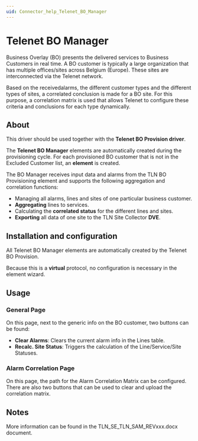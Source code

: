 ```yaml
---
uid: Connector_help_Telenet_BO_Manager
---
```


# Telenet BO Manager

Business Overlay (BO) presents the delivered services to Business Customers in real time. A BO customer is typically a large organization that has multiple offices/sites across Belgium (Europe). These sites are interconnected via the Telenet network.

Based on the receivedalarms, the different customer types and the different types of sites, a correlated conclusion is made for a BO site. For this purpose, a correlation matrix is used that allows Telenet to configure these criteria and conclusions for each type dynamically.

## About

This driver should be used together with the **Telenet BO Provision driver**.

The **Telenet BO Manager** elements are automatically created during the provisioning cycle. For each provisioned BO customer that is not in the Excluded Customer list, an **element** is created.

The BO Manager receives input data and alarms from the TLN BO Provisioning element and supports the following aggregation and correlation functions:

- Managing all alarms, lines and sites of one particular business customer.
- **Aggregating** lines to services.
- Calculating the **correlated status** for the different lines and sites.
- **Exporting** all data of one site to the TLN Site Collector **DVE**.

## Installation and configuration

All Telenet BO Manager elements are automatically created by the Telenet BO Provision.

Because this is a **virtual** protocol, no configuration is necessary in the element wizard.

## Usage

### General Page

On this page, next to the generic info on the BO customer, two buttons can be found:

- **Clear Alarms**: Clears the current alarm info in the Lines table.
- **Recalc. Site Status**: Triggers the calculation of the Line/Service/Site Statuses.

### Alarm Correlation Page

On this page, the path for the Alarm Correlation Matrix can be configured. There are also two buttons that can be used to clear and upload the correlation matrix.

## Notes

More information can be found in the TLN_SE_TLN_SAM_REVxxx.docx document.
